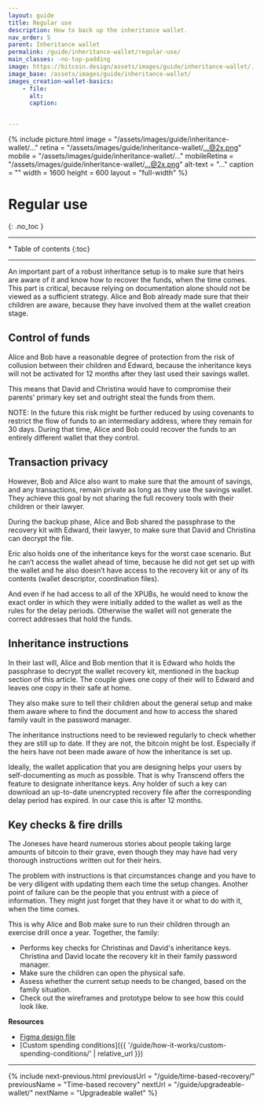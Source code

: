```yaml
---
layout: guide
title: Regular use
description: How to back up the inheritance wallet.
nav_order: 5
parent: Inheritance wallet
permalink: /guide/inheritance-wallet/regular-use/
main_classes: -no-top-padding
image: https://bitcoin.design/assets/images/guide/inheritance-wallet/...
image_base: /assets/images/guide/inheritance-wallet/
images_creation-wallet-basics:
    - file: 
      alt: 
      caption: 


---
```


<!--

Editor's notes

This page covers a multi-key wallet that uses timelocks to provide additional recovery options.  

Illustration sources

https://www.figma.com/file/h5GP5v5dYfpXXfEUXf6nvC/Family-inheritance-wallet?type=design&node-id=5542%3A2119&mode=design&t=sBtcvrDzb8MPtWaK-1

-->

{% include picture.html
   image = "/assets/images/guide/inheritance-wallet/..."
   retina = "/assets/images/guide/inheritance-wallet/...@2x.png"
   mobile = "/assets/images/guide/inheritance-wallet/..."
   mobileRetina = "/assets/images/guide/inheritance-wallet/...@2x.png"
   alt-text = "..."
   caption = ""
   width = 1600
   height = 600
   layout = "full-width"
%}

# Regular use 
{: .no_toc }

---

<div class="glossary-toc" markdown="1">
 * Table of contents
{:toc}
</div>

---

An important part of a robust inheritance setup is to make sure that heirs are aware of it and know how to recover the funds, when the time comes. This part is critical, because relying on documentation alone should not be viewed as a sufficient strategy. Alice and Bob already made sure that their children are aware, because they have involved them at the wallet creation stage.

## Control of funds
Alice and Bob have a reasonable degree of protection from the risk of collusion between their children and Edward, because the inheritance keys will not be activated for 12 months after they last used their savings wallet. 

This means that David and Christina would have to compromise their parents’ primary key set and outright steal the funds from them.

NOTE:  In the future this risk might be further reduced by using covenants to restrict the flow of funds to an intermediary address, where they remain for 30 days. During that time, Alice and Bob could recover the funds to an entirely different wallet that they control.

## Transaction privacy

However, Bob and Alice also want to make sure that the amount of savings, and any transactions, remain private as long as they use the savings wallet. They achieve this goal by not sharing the full recovery tools with their children or their lawyer.

During the backup phase, Alice and Bob shared the passphrase to the recovery kit with Edward, their lawyer, to make sure that David and Christina can decrypt the file. 

Eric also holds one of the inheritance keys for the worst case scenario. But he can‘t access the wallet ahead of time, because he did not get set up with the wallet and he also doesn’t have access to the recovery kit or any of its contents (wallet descriptor, coordination files). 

And even if he had access to all of the XPUBs, he would need to know the exact order in which they were initially added to the wallet as well as the rules for the delay periods. Otherwise the wallet will not generate the correct addresses that hold the funds.

## Inheritance instructions

In their last will, Alice and Bob mention that it is Edward who holds the passphrase to decrypt the wallet recovery kit, mentioned in the backup section of this article. The couple gives one copy of their will to Edward and leaves one copy in their safe at home.

They also make sure to tell their children about the general setup and make them aware where to find the document and how to access the shared family vault in the password manager.

The inheritance instructions need to be reviewed regularly to check whether they are still up to date. If they are not, the bitcoin might be lost. Especially if the heirs have not been made aware of how the inheritance is set up. 

Ideally, the wallet application that you are designing helps your users by self-documenting as much as possible. That is why Transcend offers the feature to designate inheritance keys. Any holder of such a key can download an up-to-date unencrypted recovery file after the corresponding delay period has expired. In our case this is after 12 months.

## Key checks & fire drills

The Joneses have heard numerous stories about people taking large amounts of bitcoin to their grave, even though they may have had very thorough instructions written out for their heirs. 

The problem with instructions is that circumstances change and you have to be very diligent with updating them each time the setup changes. Another point of failure can be the people that you entrust with a piece of information. They might just forget that they have it or what to do with it, when the time comes.

This is why Alice and Bob make sure to run their children through an exercise drill once a year. Together, the family:

- Performs key checks for Christinas and David's inheritance keys.
Christina and David locate the recovery kit in their family password manager.
- Make sure the children can open the physical safe.  
- Assess whether the current setup needs to be changed, based on the family situation.
- Check out the wireframes and prototype below to see how this could look like.


**Resources**
- [Figma design file](https://www.figma.com/file/h5GP5v5dYfpXXfEUXf6nvC/Family-inheritance-wallet?type=design&node-id=5542%3A2119&mode=design&t=sBtcvrDzb8MPtWaK-1)
- [Custom spending conditions]({{ '/guide/how-it-works/custom-spending-conditions/' | relative_url }})

---

{% include next-previous.html
   previousUrl = "/guide/time-based-recovery/"
   previousName = "Time-based recovery"
   nextUrl = "/guide/upgradeable-wallet/"
   nextName = "Upgradeable wallet"
%}
